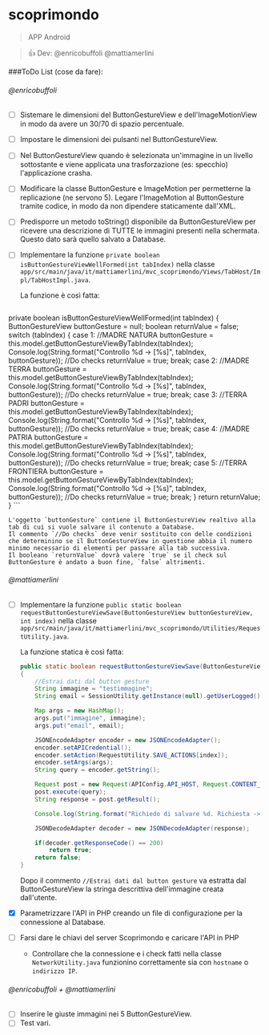 # scoprimondo
> APP Android

> :+1: Dev: @enricobuffoli @mattiamerlini

###ToDo List (cose da fare):
###### @enricobuffoli
- [ ] Sistemare le dimensioni del ButtonGestureView e dell'ImageMotionView in modo da avere un 30/70 di spazio percentuale.
- [ ] Impostare le dimensioni dei pulsanti nel ButtonGestureView.
- [ ] Nel ButtonGestureView quando è selezionata un'immagine in un livello sottostante e viene applicata una trasforzazione (es: specchio) l'applicazione crasha.
- [ ] Modificare la classe ButtonGesture e ImageMotion per permetterne la replicazione (ne servono 5). Legare l'ImageMotion al ButtonGesture tramite codice, in modo da non dipendere staticamente dall'XML.
- [ ] Predisporre un metodo toString() disponibile da ButtonGestureView per ricevere una descrizione di TUTTE le immagini presenti nella schermata. Questo dato sarà quello salvato a Database.
- [ ] Implementare la funzione `private boolean isButtonGestureViewWellFormed(int tabIndex)` nella classe `app/src/main/java/it/mattiamerlini/mvc_scoprimondo/Views/TabHost/Impl/TabHostImpl.java`.

    La funzione è così fatta:

    ```java
private boolean isButtonGestureViewWellFormed(int tabIndex)
{
        ButtonGestureView buttonGesture = null;
        boolean returnValue = false;
        switch (tabIndex)
        {
            case 1: //MADRE NATURA
                buttonGesture = this.model.getButtonGestureViewByTabIndex(tabIndex);
                Console.log(String.format("Controllo %d -> [%s]", tabIndex, buttonGesture));
                //Do checks
                returnValue = true;
                break;
            case 2: //MADRE TERRA
                buttonGesture = this.model.getButtonGestureViewByTabIndex(tabIndex);
                Console.log(String.format("Controllo %d -> [%s]", tabIndex, buttonGesture));
                //Do checks
                returnValue = true;
                break;
            case 3: //TERRA PADRI
                buttonGesture = this.model.getButtonGestureViewByTabIndex(tabIndex);
                Console.log(String.format("Controllo %d -> [%s]", tabIndex, buttonGesture));
                //Do checks
                returnValue = true;
                break;
            case 4: //MADRE PATRIA
                buttonGesture = this.model.getButtonGestureViewByTabIndex(tabIndex);
                Console.log(String.format("Controllo %d -> [%s]", tabIndex, buttonGesture));
                //Do checks
                returnValue = true;
                break;
            case 5: //TERRA FRONTIERA
                buttonGesture = this.model.getButtonGestureViewByTabIndex(tabIndex);
                Console.log(String.format("Controllo %d -> [%s]", tabIndex, buttonGesture));
                //Do checks
                returnValue = true;
                break;
        }
        return returnValue;
}
    ```
    
    L'oggetto `buttonGesture` contiene il ButtonGestureView realtivo alla tab di cui si vuole salvare il contenuto a Database.
    Il commento `//Do checks` deve venir sostituito con delle condizioni che determinino se il ButtonGestureView in questione abbia il numero minimo necessario di elementi per passare alla tab successiva.
    Il booleano `returnValue` dovrà valere `true` se il check sul ButtonGesture è andato a buon fine, `false` altrimenti.
###### @mattiamerlini
- [ ] Implementare la funzione `public static boolean requestButtonGestureViewSave(ButtonGestureView buttonGestureView, int index)` nella classe `app/src/main/java/it/mattiamerlini/mvc_scoprimondo/Utilities/RequestUtility.java`.

    La funzione statica è così fatta:
    ```java
    public static boolean requestButtonGestureViewSave(ButtonGestureView buttonGestureView, int index)
    {
        //Estrai dati dal button gesture
        String immagine = "testimmagine";
        String email = SessionUtility.getInstance(null).getUserLogged().getEmail();

        Map args = new HashMap();
        args.put("immagine", immagine);
        args.put("email", email);

        JSONEncodeAdapter encoder = new JSONEncodeAdapter();
        encoder.setAPICredential();
        encoder.setAction(RequestUtility.SAVE_ACTIONS[index]);
        encoder.setArgs(args);
        String query = encoder.getString();

        Request post = new Request(APIConfig.API_HOST, Request.CONTENT_TYPE_JSON);
        post.execute(query);
        String response = post.getResult();

        Console.log(String.format("Richiedo di salvare %d. Richiesta -> [%s] Risposta -> [%s]", index, query, response));

        JSONDecodeAdapter decoder = new JSONDecodeAdapter(response);

        if(decoder.getResponseCode() == 200)
            return true;
        return false;
    }
    ```
    
    Dopo il commento `//Estrai dati dal button gesture` va estratta dal ButtonGestureView la stringa descrittiva dell'immagine creata dall'utente.
- [X] Parametrizzare l'API in PHP creando un file di configurazione per la connessione al Database.
- [ ] Farsi dare le chiavi del server Scoprimondo e caricare l'API in PHP
    - Controllare che la connessione e i check fatti nella classe `NetworkUtility.java` funzionino correttamente sia con `hostname` o `indirizzo IP`.

###### @enricobuffoli + @mattiamerlini
- [ ] Inserire le giuste immagini nei 5 ButtonGestureView.
- [ ] Test vari.
